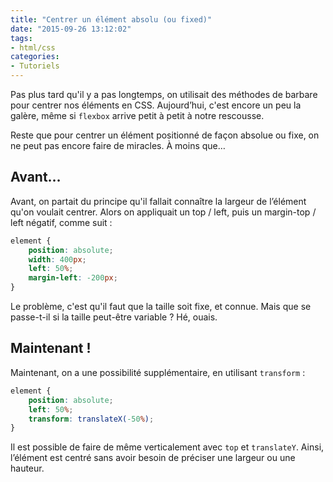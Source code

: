 ```yaml
---
title: "Centrer un élément absolu (ou fixed)"
date: "2015-09-26 13:12:02"
tags:
- html/css
categories:
- Tutoriels
---
```


Pas plus tard qu'il y a pas longtemps, on utilisait des méthodes de barbare pour centrer nos éléments en CSS. Aujourd’hui, c'est encore un peu la galère, même si `flexbox` arrive petit à petit à notre rescousse.

Reste que pour centrer un élément positionné de façon absolue ou fixe, on ne peut pas encore faire de miracles. À moins que…


## Avant…

Avant, on partait du principe qu'il fallait connaître la largeur de l’élément qu'on voulait centrer. Alors on appliquait un top / left, puis un margin-top / left négatif, comme suit :

```css
element {
	position: absolute;
	width: 400px;
	left: 50%;
	margin-left: -200px;
}
```

Le problème, c'est qu'il faut que la taille soit fixe, et connue. Mais que se passe-t-il si la taille peut-être variable ? Hé, ouais.

## Maintenant !

Maintenant, on a une possibilité supplémentaire, en utilisant `transform` :

```css
element {
	position: absolute;
	left: 50%;
	transform: translateX(-50%);
}
```

Il est possible de faire de même verticalement avec `top` et `translateY`. Ainsi, l’élément est centré sans avoir besoin de préciser une largeur ou une hauteur.

